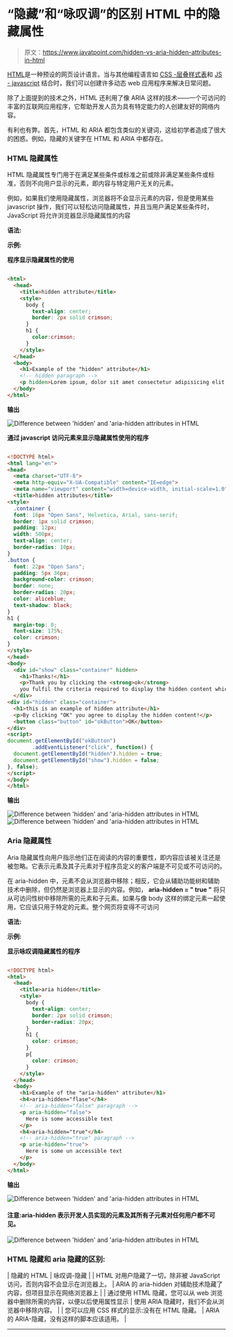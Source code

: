 # “隐藏”和“咏叹调”的区别 HTML 中的隐藏属性

> 原文：<https://www.javatpoint.com/hidden-vs-aria-hidden-attributes-in-html>

[HTML](https://www.javatpoint.com/html-tutorial)是一种预设的网页设计语言。当与其他编程语言如 [CSS -层叠样式表](https://www.javatpoint.com/css-tutorial)和 [JS - javascript](https://www.javatpoint.com/javascript-tutorial) 结合时，我们可以创建许多动态 web 应用程序来解决日常问题。

除了上面提到的技术之外，HTML 还利用了像 ARIA 这样的技术——一个可访问的丰富的互联网应用程序，它帮助开发人员为具有特定能力的人创建友好的网络内容。

有利也有弊。首先，HTML 和 ARIA 都包含类似的关键词，这给初学者造成了很大的困惑。例如，隐藏的关键字在 HTML 和 ARIA 中都存在。

### HTML 隐藏属性

HTML 隐藏属性专门用于在满足某些条件或标准之前或除非满足某些条件或标准，否则不向用户显示的元素，即内容与特定用户无关的元素。

例如，如果我们使用隐藏属性，浏览器将不会显示元素的内容，但是使用某些 javascript 操作，我们可以轻松访问隐藏属性，并且当用户满足某些条件时，JavaScript 将允许浏览器显示隐藏属性的内容

**语法:**

**示例:**

**程序显示隐藏属性的使用**

```html

<html>
  <head>
    <title>hidden attribute</title>
    <style>
      body {
        text-align: center;
        border: 2px solid crimson;
      }
      h1 {
        color:crimson;
      }
    </style>
  </head>
  <body>
    <h1>Example of the "hidden" attribute</h1>
    <!-- hidden paragraph -->
    <p hidden>Lorem ipsum, dolor sit amet consectetur adipisicing elit. Esse hic consequatur sed ipsa similique necessitatibus velit soluta veritatis provident delectus accusantium vero, expedita, natus aut illum, voluptate consectetur facilis sapiente! Deleniti incidunt numquam unde distinctio officiis ipsam mollitia error, ipsa debitis sequi? Ipsum esse ut minus dolorum, sapiente placeat magni.</p>
  </body>
</html>

```

**输出**

![Difference between 'hidden' and 'aria-hidden attributes in HTML](img/c09eea6232ea8652fc907ec7b948fec5.png)

**通过 javascript 访问元素来显示隐藏属性使用的程序**

```html

<!DOCTYPE html>
<html lang="en">
<head>
  <meta charset="UTF-8">
  <meta http-equiv="X-UA-Compatible" content="IE=edge">
  <meta name="viewport" content="width=device-width, initial-scale=1.0">
  <title>hidden attributes</title>
<style>
  .container {
  font: 16px "Open Sans", Helvetica, Arial, sans-serif;
  border: 1px solid crimson;
  padding: 12px;
  width: 500px;
  text-align: center;
  border-radius: 10px;
}
.button {
  font: 22px "Open Sans";
  padding: 5px 36px;
  background-color: crimson;
  border: none;
  border-radius: 20px;
  color: aliceblue;
  text-shadow: black;
}
h1 {
  margin-top: 0;
  font-size: 175%;
  color: crimson;
}
</style>
</head>
<body> 
  <div id="show" class="container" hidden>
    <h1>Thanks!</h1>
    <p>Thank you by clicking the <strong>ok</strong> 
    you fulfil the criteria required to display the hidden content which was displayed using JAVASCRIPT!</p>
  </div>
<div id="hidden" class="container">
  <h1>this is an example of hidden attribute</h1>
  <p>By clicking "OK" you agree to display the hidden content!</p>
  <button class="button" id="okButton">OK</button>
</div>
<script>
document.getElementById("okButton")
        .addEventListener("click", function() {
  document.getElementById("hidden").hidden = true;
  document.getElementById("show").hidden = false;
}, false);
</script>
</body>
</html>

```

**输出**

![Difference between 'hidden' and 'aria-hidden attributes in HTML](img/2b9ec3c323e216a3b7b674f73b4e1877.png)
![Difference between 'hidden' and 'aria-hidden attributes in HTML](img/bc9e2875ea8e8104774ecc9aca37c6c5.png)

### Aria 隐藏属性

Aria 隐藏属性向用户指示他们正在阅读的内容的重要性，即内容应该被关注还是被忽略。它表示元素及其子元素对于程序员定义的客户端是不可见或不可访问的。

在 aria-hidden 中，元素不会从浏览器中移除；相反，它会从辅助功能树和辅助技术中删除，但仍然是浏览器上显示的内容。例如， **aria-hidden = " true "** 将只从可访问性树中移除所需的元素和子元素。如果与像 body 这样的绑定元素一起使用，它应该只用于特定的元素。整个网页将变得不可访问

**语法:**

**示例:**

**显示咏叹调隐藏属性的程序**

```html

<!DOCTYPE html>
<html>
  <head>
    <title>aria hidden</title>
    <style>
      body {
        text-align: center;
        border: 2px solid crimson;
        border-radius: 20px;
      }
      h1 {
        color: crimson;
      }
      p{
        color: crimson;
      }
    </style>
  </head>
  <body>
    <h1>Example of the "aria-hidden" attribute</h1>
    <h4>aria-hidden="flase"</h4>
    <!-- aria-hidden="false" paragraph -->
    <p aria-hidden="false">
      Here is some accessible text
    </p>
    <h4>aria-hidden="true"</h4>    
    <!-- aria-hidden="true" paragraph -->
    <p arie-hidden="true">
      Here is some un accessible text
    </p>
  </body>
</html>

```

**输出**

![Difference between 'hidden' and 'aria-hidden attributes in HTML](img/6f156da4beb5ce2e25cb740608f700fd.png)

#### 注意:aria-hidden 表示开发人员实现的元素及其所有子元素对任何用户都不可见。

![Difference between 'hidden' and 'aria-hidden attributes in HTML](img/c85d635399c52f31dd189e323487fe4b.png)

### HTML 隐藏和 aria 隐藏的区别:

| 隐藏的 HTML | 咏叹调-隐藏 |
| HTML 对用户隐藏了一切，除非被 JavaScript 访问，否则内容不会显示在浏览器上。 | ARIA 的 aria-hidden 对辅助技术隐藏了内容，但项目显示在网络浏览器上 |
| 通过使用 HTML 隐藏，您可以从 web 浏览器中删除所需的内容，以便以后使用属性显示 | 使用 ARIA 隐藏时，我们不会从浏览器中移除内容。 |
| 您可以应用 CSS 样式的显示:没有在 HTML 隐藏。 | ARIA 的 ARIA-隐藏，没有这样的脚本应该适用。 |

* * *